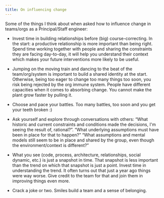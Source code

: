 ```yaml
---
title: On influencing change
---
```

Some of the things I think about when asked how to influence change in teams/orgs as a Principal/Staff engineer:
 
- Invest time in building relationships before (big) course-correcting. In the start: a productive relationship is more important than being right. Spend time working together with people and sharing the constraints they are facing day-to-day, it will help you understand their context which makes your future interventions more likely to be useful.

- Jumping on the moving train and dancing to the beat of the team/org/system is important to build a shared identity at the start. Otherwise, being too eager to change too many things too soon, you risk being rejected by the org immune system. People have different capacities when it comes to absorbing change. You cannot make the plant grow faster by pulling it.

- Choose and pace your battles. Too many battles, too soon and you get your teeth broken :)

- Ask yourself and explore through conversations with others: “What historic and current constraints and conditions made the decisions, I'm seeing the result of, rational?”. “What underlying assumptions must have been in place for that to happen?” “What assumptions and mental models still seem to be in place and shared by the group, even though the environment/context is different?”

- What you see (code, process, architecture, relationships, social dynamic, etc.) is just a snapshot in time. That snapshot is less important than the trend on which that snapshot is just a point. Invest time in understanding the trend. It often turns out that just a year ago things were way worse. Give credit to the team for that and join them in improving things even more.

- Crack a joke or two. Smiles build a team and a sense of belonging.
